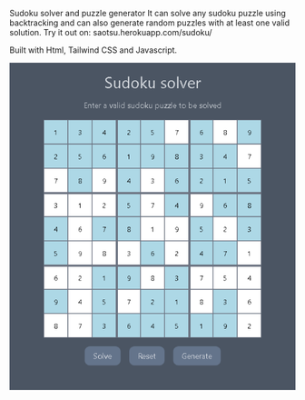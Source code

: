 Sudoku solver and puzzle generator
It can solve any sudoku puzzle using backtracking and can also generate random puzzles with at least one valid solution.
Try it out on: saotsu.herokuapp.com/sudoku/

Built with Html, Tailwind CSS and Javascript.




![Screenshot](sudoku.png)




